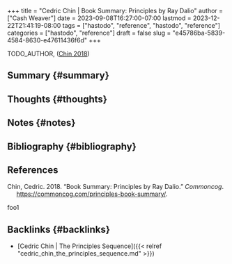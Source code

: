+++
title = "Cedric Chin | Book Summary: Principles by Ray Dalio"
author = ["Cash Weaver"]
date = 2023-09-08T16:27:00-07:00
lastmod = 2023-12-22T21:41:19-08:00
tags = ["hastodo", "reference", "hastodo", "reference"]
categories = ["hastodo", "reference"]
draft = false
slug = "e45786ba-5839-4584-8630-e47611436f6d"
+++

TODO_AUTHOR, (<a href="#citeproc_bib_item_1">Chin 2018</a>)


## Summary {#summary}


## Thoughts {#thoughts}


## Notes {#notes}


## Bibliography {#bibliography}

## References

<style>.csl-entry{text-indent: -1.5em; margin-left: 1.5em;}</style><div class="csl-bib-body">
  <div class="csl-entry"><a id="citeproc_bib_item_1"></a>Chin, Cedric. 2018. “Book Summary: Principles by Ray Dalio.” <i>Commoncog</i>. <a href="https://commoncog.com/principles-book-summary/">https://commoncog.com/principles-book-summary/</a>.</div>
</div>

foo1


## Backlinks {#backlinks}

-   [Cedric Chin | The Principles Sequence]({{< relref "cedric_chin_the_principles_sequence.md" >}})
